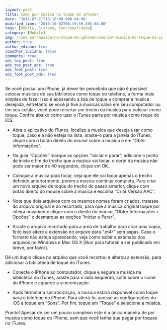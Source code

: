 ```yaml
---
layout: post
title: Como por música no toque do iPhone?
date: '2016-07-21T18:18:00.000-04:00'
modified_time: '2016-10-02T00:19:59.465-04:00'
tags: [Mobile, Sistema, Funcionalidade]
category: [Mobile]
img: /como-por-musica-no-toque-do-iphone/como-por-musica-no-toque-do-iphone.jpg
author: true
author_ediano: true
coauthor_luciana: false
comments: true
ads_top_post: true
ads_top_post_ads: true
ads_foot_post: true
ads_foot_post_ads: true
---
```


Se você possui um iPhone, já dever ter percebido que não é possível colocar musicas de sua biblioteca como toque do telefone, a forma mais simples de fazer isso é acessando a loja de toque e comprar a musica desejada, entretanto se você já tive a musicas salva em seu computador ou em seu celular, você pode recortar um trecho da musica para colocar como toque. Confira abaixo como usar o iTunes parra por musica como toque do iOS.

* Abra o aplicativo do iTunes, localize a musica que deseja usar como toque, caso ela não esteja na lista, araste-o para a janela do iTunes, clique com o botão direito do mouse sobre a musica e em “Obter Informações”.

* Na guia “Opções” marque as opções “iniciar e parar”, adicione o ponto de inicio e fim do trecho que a musica vai tocar, o corte da musica não pode ser maior de 40 segundos, clique em OK.

* Coloque a musica para tocar, veja que ele vai tocar apenas o trecho definido anteriormente, porem a musica continua completa. Para criar um novo arquivo de toque do trecho do passo anterior, clique com botão direito do mouse sobre a musica e escolha “Criar Versão AAC”.

* Note que dois arquivos com os mesmos nomes foram criados, tratasse do arquivo original e do recortado, para que a musica original toque por inteira novamente clique com o direito do mouse, “Obter Informações › Opções” e desmarque as opções “Iniciar e Parar”.

* Araste o arquivo recortado para a areá de trabalho para criar uma copia, feito isso altere a extensão do arquivo para “.m4r” sem aspas. Caso o formato não esteja aparecendo, veja como exibir a extensão dos arquivos no Windows e Mac OS X [likar para tutorial a ser publicado em breve, por favor].

Dê um duplo clique no arquivo que você recortou e alterou a extensão, para adicionar a biblioteca de toque do iTunes.

* Conecte o iPhone ao computador, clique e segure a musica na biblioteca do iTunes, araste para o lado esquerdo, solte sobre o ícone do iPhone e aguarde a sincronização.

* Após terminar a sincronização, a música estará disponível como toque para o telefone no iPhone. Para alterá-lo, acesse as configurações do iOS e toque em “Sons”. Por fim, toque em “Toque” e selecione a música.

Pronto! Apesar de ser um pouco complexo este é a única maneira de por musica como toque do iPhone, sem que você tenha que pagar por toques no iTunes.